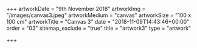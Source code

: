 +++
artworkDate = "9th November 2018"
artworkImg = "/images/canvas3.jpeg"
artworkMedium = "canvas"
artworkSize = "100 x 100 cm"
artworkTitle = "Canvas 3"
date = "2018-11-09T14:43:46+00:00"
order = "03"
sitemap_exclude = "true"
title = "artwork3"
type = "artwork"

+++
